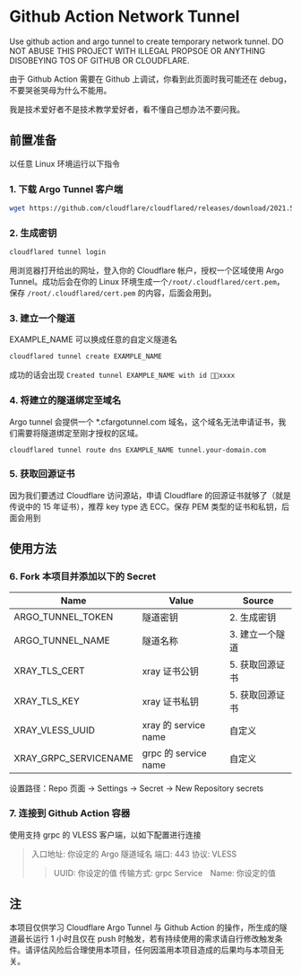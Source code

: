 # Github Action Network Tunnel
Use github action and argo tunnel to create temporary network tunnel. DO NOT ABUSE THIS PROJECT WITH ILLEGAL PROPSOE OR ANYTHING DISOBEYING TOS OF GITHUB OR CLOUDFLARE.

由于 Github Action 需要在 Github 上调试，你看到此页面时我可能还在 debug，不要哭爸哭母为什么不能用。

我是技术爱好者不是技术教学爱好者，看不懂自己想办法不要问我。

## 前置准备
以任意 Linux 环境运行以下指令
### 1. 下载 Argo Tunnel 客户端
```sh
wget https://github.com/cloudflare/cloudflared/releases/download/2021.5.10/cloudflared-linux-amd64 -O /usr/local/bin/cloudflared && chmod +x /usr/local/bin/cloudflared
```
### 2. 生成密钥
```sh
cloudflared tunnel login
```
用浏览器打开给出的网址，登入你的 Cloudflare 帐户，授权一个区域使用 Argo Tunnel。成功后会在你的 Linux 环境生成一个`/root/.cloudflared/cert.pem`，保存 `/root/.cloudflared/cert.pem` 的内容，后面会用到。
### 3. 建立一个隧道
EXAMPLE_NAME 可以换成任意的自定义隧道名
```sh
cloudflared tunnel create EXAMPLE_NAME
```
成功的话会出现 `Created tunnel EXAMPLE_NAME with id xxxx`
### 4. 将建立的隧道绑定至域名
Argo tunnel 会提供一个 *.cfargotunnel.com 域名，这个域名无法申请证书，我们需要将隧道绑定至刚才授权的区域。
```
cloudflared tunnel route dns EXAMPLE_NAME tunnel.your-domain.com
```
### 5. 获取回源证书
因为我们要透过 Cloudflare 访问源站，申请 Cloudflare 的回源证书就够了（就是传说中的 15 年证书），推荐 key type 选 ECC。保存 PEM 类型的证书和私钥，后面会用到

## 使用方法
### 6. Fork 本项目并添加以下的 Secret
| Name | Value | Source |
|-|-|-|
| ARGO_TUNNEL_TOKEN | 隧道密钥 | 2. 生成密钥 |
| ARGO_TUNNEL_NAME | 隧道名称 | 3. 建立一个隧道 |
| XRAY_TLS_CERT | xray 证书公钥 | 5. 获取回源证书 |
| XRAY_TLS_KEY | xray 证书私钥 | 5. 获取回源证书 |
| XRAY_VLESS_UUID | xray 的 service name | 自定义 |
| XRAY_GRPC_SERVICENAME | grpc 的 service name | 自定义 |
设置路径：Repo 页面 → Settings → Secret → New Repository secrets

### 7. 连接到 Github Action 容器
使用支持 grpc 的 VLESS 客户端，以如下配置进行连接
> 入口地址: 你设定的 Argo 隧道域名
> 端口: 443
> 协议: VLESS
> > UUID: 你设定的值
> 传输方式: grpc
> Service　Name: 你设定的值

## 注
本项目仅供学习 Cloudflare Argo Tunnel 与 Github Action 的操作，所生成的隧道最长运行 1 小时且仅在 push 时触发，若有持续使用的需求请自行修改触发条件。请评估风险后合理使用本项目，任何因滥用本项目造成的后果均与本项目无关。